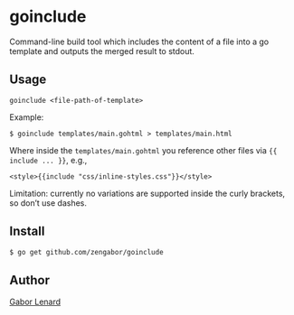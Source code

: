 # goinclude
Command-line build tool which includes the content of a file into a go template and outputs the merged result to stdout.

## Usage

    goinclude <file-path-of-template>

Example:

    $ goinclude templates/main.gohtml > templates/main.html

Where inside the `templates/main.gohtml` you reference other files via `{{ include ... }}`, e.g.,

    <style>{{include "css/inline-styles.css"}}</style>
	
Limitation: currently no variations are supported inside the curly brackets, so don’t use dashes.

## Install

```bash
$ go get github.com/zengabor/goinclude
```

## Author

[Gabor Lenard](https://github.com/zengabor)
